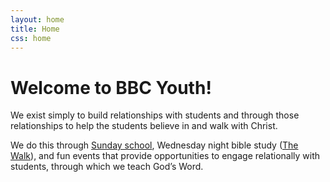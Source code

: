 ```yaml
---
layout: home
title: Home
css: home
---
```

# Welcome to BBC Youth!

We exist simply to build relationships with students and through those
relationships to help the students believe in and walk with Christ.

We do this through [Sunday school](/sunday-school/), Wednesday night bible
study ([The Walk](/the-walk/)), and fun events that provide opportunities to
engage relationally with students, through which we teach God’s Word.

